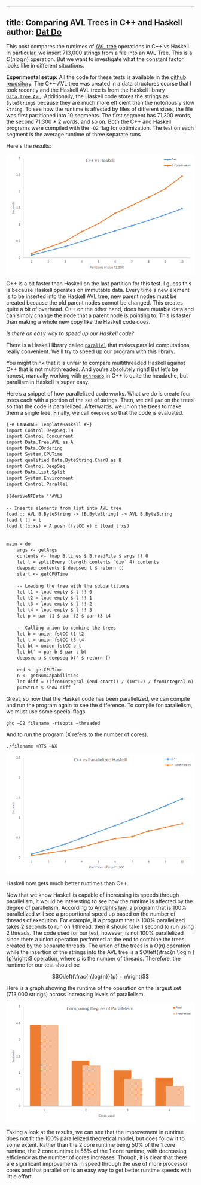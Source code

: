 ----
title: Comparing AVL Trees in C++ and Haskell
author: <a href="//github.com/cheripai">Dat Do</a>
----

This post compares the runtimes of [AVL tree](https://en.wikipedia.org/wiki/AVL_tree) operations in C++ vs Haskell.
In particular, we insert 713,000 strings from a file into an AVL Tree.
This is a $O(n \log n)$ operation.
But we want to investigate what the constant factor looks like in different situations.

**Experimental setup:**
All the code for these tests is available in the [github repository](https://github.com/CheriPai/AVLComparison).
The C++ AVL tree was created in a data structures course that I took recently and the Haskell AVL tree is from the Haskell library [`Data.Tree.AVL`](http://hackage.haskell.org/package/AvlTree-4.2/docs/Data-Tree-AVL.html).
Additionally, the Haskell code stores the strings as `ByteString`s because they are much more efficient than the notoriously slow `String`.
To see how the runtime is affected by files of different sizes, the file was first partitioned into 10 segments.
The first segment has 71,300 words, the second 71,300 * 2 words, and so on.
Both the C++ and Haskell programs were compiled with the `-O2` flag for optimization.
The test on each segment is the average runtime of three separate runs.

Here's the results:

![C++vHaskell](/img/CvsH.png)


C++ is a bit faster than Haskell on the last partition for this test.
I guess this is because Haskell operates on immutable data.
Every time a new element is to be inserted into the Haskell AVL tree, new parent nodes must be created because the old parent nodes cannot be changed.
This creates quite a bit of overhead.
C++ on the other hand, does have mutable data and can simply change the node that a parent node is pointing to.
This is faster than making a whole new copy like the Haskell code does.

*Is there an easy way to speed up our Haskell code?*

There is a Haskell library called [`parallel`](http://hackage.haskell.org/package/parallel-2.2.0.1/docs/Control-Parallel.html) that makes parallel computations really convenient.
We'll try to speed up our program with this library.

You might think that it is unfair to compare multithreaded Haskell against C++ that is not multithreaded.
And you're absolutely right!
But let’s be honest, manually working with [`pthreads`](http://linux.die.net/man/7/pthreads) in C++ is quite the headache, but parallism in Haskell is super easy.

Here’s a snippet of how parallelized code works.
What we do is create four trees each with a portion of the set of strings. Then, we call `par` on the trees so that the code is parallelized. Afterwards, we union the trees to make them a single tree. Finally, we call `deepseq` so that the code is evaluated.

```
{-# LANGUAGE TemplateHaskell #-}
import Control.DeepSeq.TH
import Control.Concurrent
import Data.Tree.AVL as A
import Data.COrdering
import System.CPUTime
import qualified Data.ByteString.Char8 as B
import Control.DeepSeq
import Data.List.Split
import System.Environment
import Control.Parallel

$(deriveNFData ''AVL)

-- Inserts elements from list into AVL tree
load :: AVL B.ByteString -> [B.ByteString] -> AVL B.ByteString
load t [] = t
load t (x:xs) = A.push (fstCC x) x (load t xs)


main = do
    args <- getArgs
    contents <- fmap B.lines $ B.readFile $ args !! 0
    let l = splitEvery (length contents `div` 4) contents
    deepseq contents $ deepseq l $ return ()
    start <- getCPUTime
    
    -- Loading the tree with the subpartitions
    let t1 = load empty $ l !! 0
    let t2 = load empty $ l !! 1
    let t3 = load empty $ l !! 2
    let t4 = load empty $ l !! 3
    let p = par t1 $ par t2 $ par t3 t4

    -- Calling union to combine the trees
    let b = union fstCC t1 t2
    let t = union fstCC t3 t4
    let bt = union fstCC b t
    let bt' = par b $ par t bt
    deepseq p $ deepseq bt' $ return ()

    end <- getCPUTime
    n <- getNumCapabilities
    let diff = ((fromIntegral (end-start)) / (10^12) / fromIntegral n)
    putStrLn $ show diff
```

Great, so now that the Haskell code has been parallelized, we can compile and run the program again to see the difference. To compile for parallelism, we must use some special flags.

```
ghc –O2 filename -rtsopts –threaded
```

And to run the program (X refers to the number of cores).

```
./filename +RTS –NX
```

![C++vHaskell4](/img/CvsH4.png)

Haskell now gets much better runtimes than C++.

Now that we know Haskell is capable of increasing its speeds through parallelism, it would be interesting to see how the runtime is affected by the degree of parallelism.
According to [Amdahl’s law](http://en.wikipedia.org/wiki/Amdahl%27s_law), a program that is 100% parallelized will see a proportional speed up based on the number of threads of execution. For example, if a program that is 100% parallelized takes 2 seconds to run on 1 thread, then it should take 1 second to run using 2 threads. The code used for our test, however, is not 100% parallelized since there a union operation performed at the end to combine the trees created by the separate threads. The union of the trees is a $O(n)$ operation while the insertion of the strings into the AVL tree is a $O\left(\frac{n \log n }{p}\right)$ operation, where $p$ is the number of threads. Therefore, the runtime for our test should be

$$O\left(\frac{n\log{n}}{p} + n\right)$$

Here is a graph showing the runtime of the operation on the largest set (713,000 strings) across increasing levels of parallelism.

![HaskellParallelization](/img/HParallelism.png)

Taking a look at the results, we can see that the improvement in runtime does not fit the 100% parallelized theoretical model, but does follow it to some extent. Rather than the 2 core runtime being 50% of the 1 core runtime, the 2 core runtime is 56% of the 1 core runtime, with decreasing efficiency as the number of cores increases. Though, it is clear that there are significant improvements in speed through the use of more processor cores and that parallelism is an easy way to get better runtime speeds with little effort.

